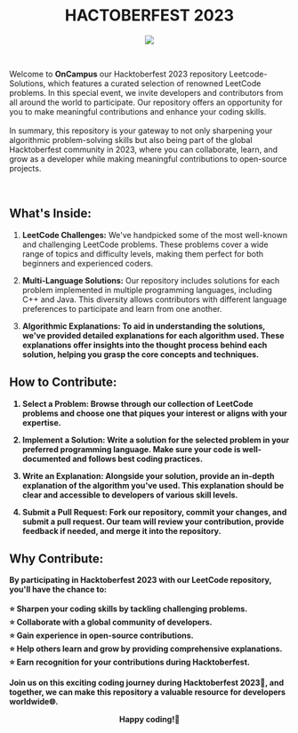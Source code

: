 <h1 align="center">HACTOBERFEST 2023</h1>
<p align = "center"><img src="https://github.com/mairohanhoon/LeetCode-Solutions/blob/4618e035120adeebbb79cd20b9045005e916d469/hacktoberfest-2023.jpg"></p><br>

<p>Welcome to <b>OnCampus</b> our Hacktoberfest 2023 repository Leetcode-Solutions, which features a curated selection of renowned LeetCode problems. In this special event, we invite developers and contributors from all around the world to participate. Our repository offers an opportunity for you to make meaningful contributions and enhance your coding skills.<br> <br>
In summary, this repository is your gateway to not only sharpening your algorithmic problem-solving skills but also being part of the global Hacktoberfest community in 2023, where you can collaborate, learn, and grow as a developer while making meaningful contributions to open-source projects.
</p><br>

## What's Inside:

1. <b>LeetCode Challenges:</b> We've handpicked some of the most well-known and challenging LeetCode problems. These problems cover a wide range of topics and difficulty levels, making them perfect for both beginners and experienced coders.

2. <b>Multi-Language Solutions:</b> Our repository includes solutions for each problem implemented in multiple programming languages, including C++ and Java. This diversity allows contributors with different language preferences to participate and learn from one another.

3. <b>Algorithmic Explanations:<b/> To aid in understanding the solutions, we've provided detailed explanations for each algorithm used. These explanations offer insights into the thought process behind each solution, helping you grasp the core concepts and techniques.

## How to Contribute:

1. <b>Select a Problem:</b> Browse through our collection of LeetCode problems and choose one that piques your interest or aligns with your expertise.

2. <b>Implement a Solution:</b> Write a solution for the selected problem in your preferred programming language. Make sure your code is well-documented and follows best coding practices.

3. <b>Write an Explanation:</b> Alongside your solution, provide an in-depth explanation of the algorithm you've used. This explanation should be clear and accessible to developers of various skill levels.

4. <b>Submit a Pull Request:</b> Fork our repository, commit your changes, and submit a pull request. Our team will review your contribution, provide feedback if needed, and merge it into the repository.

## Why Contribute:

By participating in Hacktoberfest 2023 with our LeetCode repository, you'll have the chance to:
<br><br>
⭐ Sharpen your coding skills by tackling challenging problems.<br>
⭐ Collaborate with a global community of developers.<br>
⭐ Gain experience in open-source contributions.<br>
⭐ Help others learn and grow by providing comprehensive explanations.<br>
⭐ Earn recognition for your contributions during Hacktoberfest.<br>

Join us on this exciting coding journey during Hacktoberfest 2023🚀, and together, we can make this repository a valuable resource for developers worldwide🌐. 
<p align="center">Happy coding!💪</p>
<!--
## Support

For support, join our discord sever https://discord.io/oncampus.


## Contributors ✨

Thanks goes to these wonderful people ([emoji key](https://allcontributors.org/docs/en/emoji-key)):

 ALL-CONTRIBUTORS-LIST:START - Do not remove or modify this section 
 prettier-ignore-start 
 markdownlint-disable 
<table>
  <tbody>
    <tr>
      <td align="center" valign="top" width="14.28%"><a href="https://github.com/mdahtesham1473"><img src="https://avatars.githubusercontent.com/u/78257534?v=4?s=100" width="100px;" alt="mdahtesham1473"/><br /><sub><b>mdahtesham1473</b></sub></a><br /><a href="https://github.com/OnCampus-Community/LeetCode-Solutions/commits?author=mdahtesham1473" title="Code">💻</a></td>
    </tr>
  </tbody>
</table>

 markdownlint-restore 
 prettier-ignore-end 

ALL-CONTRIBUTORS-LIST:END 

This project follows the [all-contributors](https://github.com/all-contributors/all-contributors) specification. Contributions of any kind welcome!
 -->

